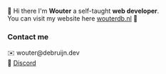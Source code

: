 <br>
👋 Hi there I'm <b>Wouter</b> a self-taught <b>web developer</b>.<br>
You can visit my website here <a href="https://wouterdb.nl">wouterdb.nl</a> 🔗

<div>
  <h3>Contact me</h3>
  ✉️ wouter@debruijn.dev<br>
  💬 <a href="https://discord.com/invite/NmHAznB">Discord</a><br>
</div>
